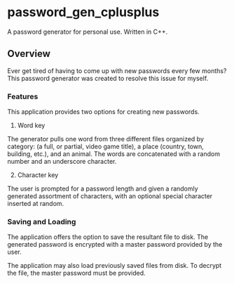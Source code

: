 # password_gen_cplusplus
A password generator for personal use. Written in C++.

## Overview
Ever get tired of having to come up with new passwords every few months? This password generator was created to resolve this issue for myself.

### Features

This application provides two options for creating new passwords.

1) Word key

The generator pulls one word from three different files organized by category: (a full, or partial, video game title), a place (country, town, building, etc.), and an animal. The words are concatenated with a random number and an underscore character.

2) Character key

The user is prompted for a password length and given a randomly generated assortment of characters, with an optional special character inserted at random.

### Saving and Loading

The application offers the option to save the resultant file to disk. The generated password is encrypted with a master password provided by the user.

The application may also load previously saved files from disk. To decrypt the file, the master password must be provided.

